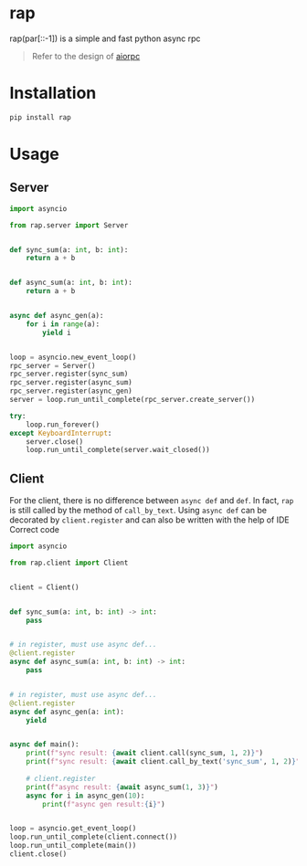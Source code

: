 # rap
rap(par[::-1]) is a simple and fast python async rpc

> Refer to the design of [aiorpc](https://github.com/choleraehyq/aiorpc)
# Installation
```Bash
pip install rap
```

# Usage

## Server
```Python
import asyncio

from rap.server import Server


def sync_sum(a: int, b: int):
    return a + b


def async_sum(a: int, b: int):
    return a + b


async def async_gen(a):
    for i in range(a):
        yield i


loop = asyncio.new_event_loop()
rpc_server = Server()
rpc_server.register(sync_sum)
rpc_server.register(async_sum)
rpc_server.register(async_gen)
server = loop.run_until_complete(rpc_server.create_server())

try:
    loop.run_forever()
except KeyboardInterrupt:
    server.close()
    loop.run_until_complete(server.wait_closed())
```

## Client
For the client, there is no difference between `async def` and `def`. In fact, `rap` is still called by the method of `call_by_text`. Using `async def` can be decorated by `client.register` and can also be written with the help of IDE Correct code
```Python
import asyncio

from rap.client import Client


client = Client()


def sync_sum(a: int, b: int) -> int:
    pass


# in register, must use async def...
@client.register
async def async_sum(a: int, b: int) -> int:
    pass


# in register, must use async def...
@client.register
async def async_gen(a: int):
    yield


async def main():
    print(f"sync result: {await client.call(sync_sum, 1, 2)}")
    print(f"sync result: {await client.call_by_text('sync_sum', 1, 2)}")
    
    # client.register
    print(f"async result: {await async_sum(1, 3)}")
    async for i in async_gen(10):
        print(f"async gen result:{i}")


loop = asyncio.get_event_loop()
loop.run_until_complete(client.connect())
loop.run_until_complete(main())
client.close()

```